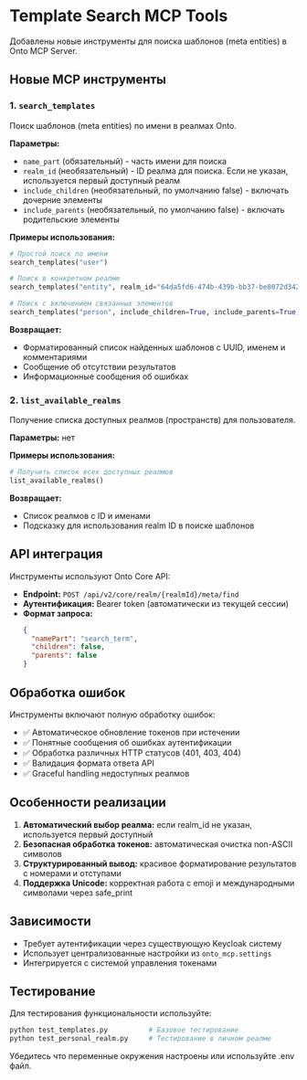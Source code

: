# Template Search MCP Tools

Добавлены новые инструменты для поиска шаблонов (meta entities) в Onto MCP Server.

## Новые MCP инструменты

### 1. `search_templates`

Поиск шаблонов (meta entities) по имени в реалмах Onto.

**Параметры:**
- `name_part` (обязательный) - часть имени для поиска
- `realm_id` (необязательный) - ID реалма для поиска. Если не указан, используется первый доступный реалм
- `include_children` (необязательный, по умолчанию false) - включать дочерние элементы
- `include_parents` (необязательный, по умолчанию false) - включать родительские элементы

**Примеры использования:**
```python
# Простой поиск по имени
search_templates("user")

# Поиск в конкретном реалме
search_templates("entity", realm_id="64da5fd6-474b-439b-bb37-be8072d3427b")

# Поиск с включением связанных элементов
search_templates("person", include_children=True, include_parents=True)
```

**Возвращает:**
- Форматированный список найденных шаблонов с UUID, именем и комментариями
- Сообщение об отсутствии результатов
- Информационные сообщения об ошибках

### 2. `list_available_realms`

Получение списка доступных реалмов (пространств) для пользователя.

**Параметры:** нет

**Примеры использования:**
```python
# Получить список всех доступных реалмов
list_available_realms()
```

**Возвращает:**
- Список реалмов с ID и именами
- Подсказку для использования realm ID в поиске шаблонов

## API интеграция

Инструменты используют Onto Core API:
- **Endpoint:** `POST /api/v2/core/realm/{realmId}/meta/find`
- **Аутентификация:** Bearer token (автоматически из текущей сессии)
- **Формат запроса:**
  ```json
  {
    "namePart": "search_term",
    "children": false,
    "parents": false
  }
  ```

## Обработка ошибок

Инструменты включают полную обработку ошибок:
- ✅ Автоматическое обновление токенов при истечении
- ✅ Понятные сообщения об ошибках аутентификации
- ✅ Обработка различных HTTP статусов (401, 403, 404)
- ✅ Валидация формата ответа API
- ✅ Graceful handling недоступных реалмов

## Особенности реализации

1. **Автоматический выбор реалма:** если realm_id не указан, используется первый доступный
2. **Безопасная обработка токенов:** автоматическая очистка non-ASCII символов
3. **Структурированный вывод:** красивое форматирование результатов с номерами и отступами
4. **Поддержка Unicode:** корректная работа с emoji и международными символами через safe_print

## Зависимости

- Требует аутентификации через существующую Keycloak систему
- Использует централизованные настройки из `onto_mcp.settings`
- Интегрируется с системой управления токенами

## Тестирование

Для тестирования функциональности используйте:
```bash
python test_templates.py          # Базовое тестирование
python test_personal_realm.py     # Тестирование в личном реалме
```

Убедитесь что переменные окружения настроены или используйте .env файл. 